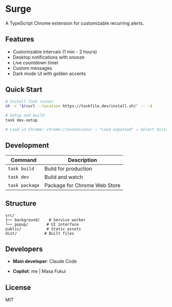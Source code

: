 # Surge

A TypeScript Chrome extension for customizable recurring alerts.

## Features

- Customizable intervals (1 min - 2 hours)
- Desktop notifications with snooze
- Live countdown timer
- Custom messages
- Dark mode UI with golden accents

## Quick Start

```bash
# Install Task runner
sh -c "$(curl --location https://taskfile.dev/install.sh)" -- -d

# Setup and build
task dev-setup

# Load in Chrome: chrome://extensions/ → "Load unpacked" → select dist/ folder
```

## Development

| Command | Description |
|---------|-------------|
| `task build` | Build for production |
| `task dev` | Build and watch |
| `task package` | Package for Chrome Web Store |

## Structure

```
src/
├── background/    # Service worker
└── popup/        # UI interface
public/           # Static assets
dist/            # Built files
```

## Developers

* **Main developer**: Claude Code

* **Copilot**: me | Masa Fukui


## License

MIT
